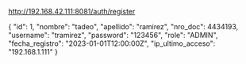  http://192.168.42.111:8081/auth/register
 
 
 {
    "id": 1,
    "nombre": "tadeo",
    "apellido": "ramirez",
    "nro_doc": 4434193,
    "username": "tramirez",
    "password": "123456",
    "role": "ADMIN",
    "fecha_registro": "2023-01-01T12:00:00Z",
    "ip_ultimo_acceso": "192.168.1.111"
  }
